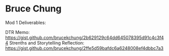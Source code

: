# Bruce Chung

Mod 1 Deliverables:

DTR Memo: https://gist.github.com/brucekchung/2b629129c64dd645078395d91c4c3f44
Strenths and Storytelling Reflection: https://gist.github.com/brucekchung/2ffe5d59bafdc6a6248008ef4dbbc7a3
